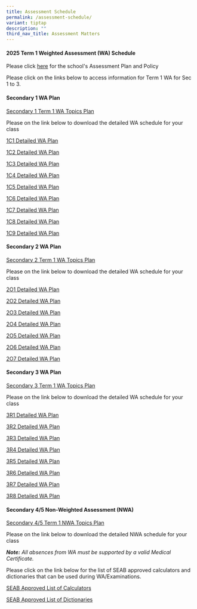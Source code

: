 ```yaml
---
title: Assessment Schedule
permalink: /assessment-schedule/
variant: tiptap
description: ""
third_nav_title: Assessment Matters
---
```

<h4>2025 Term 1 Weighted Assessment (WA) Schedule</h4>
<p>Please click <a href="https://www.bartleysec.moe.edu.sg/assessment-plan-and-policy/" rel="noopener nofollow" target="_blank">here</a> for
the school's Assessment Plan and Policy</p>
<p>Please click on the links below to access information for Term 1 WA for
Sec 1 to 3.</p>
<h4>Secondary 1 WA Plan</h4>
<p><a href="/files/Sec_1_2025_Term_1_WA_Topic_Plan.pdf" rel="noopener noreferrer nofollow" target="_blank">Secondary 1 Term 1 WA Topics Plan</a>
</p>
<p>Please on the link below to download the detailed WA schedule for your
class</p>
<p><a href="/files/1C1_Term_1_WA_Detailed_Schedule_2025.pdf" rel="noopener nofollow" target="_blank">1C1 Detailed WA Plan</a>
</p>
<p><a href="/files/1C2_Term_1_WA_Detailed_Schedule_2025.pdf" rel="noopener nofollow" target="_blank">1C2 Detailed WA Plan</a>
</p>
<p><a href="/files/1C3_Term_1_WA_Detailed_Schedule_2025.pdf" rel="noopener nofollow" target="_blank">1C3 Detailed WA Plan</a>
</p>
<p><a href="/files/1C4_Term_1_WA_Detailed_Schedule_2025.pdf" rel="noopener nofollow" target="_blank">1C4 Detailed WA Plan</a>
</p>
<p><a href="/files/1C5_Term_1_WA_Detailed_Schedule_2025.pdf" rel="noopener nofollow" target="_blank">1C5 Detailed WA Plan</a>
</p>
<p><a href="/files/1C6_Term_1_WA_Detailed_Schedule_2025.pdf" rel="noopener nofollow" target="_blank">1C6 Detailed WA Plan</a>
</p>
<p><a href="/files/1C7_Term_1_WA_Detailed_Schedule_2025.pdf" rel="noopener nofollow" target="_blank">1C7 Detailed WA Plan</a>
</p>
<p><a href="/files/1C8_Term_1_WA_Detailed_Schedule_2025.pdf" rel="noopener nofollow" target="_blank">1C8 Detailed WA Plan</a>
</p>
<p><a href="/files/1C9_Term_1_WA_Detailed_Schedule_2025.pdf" rel="noopener nofollow" target="_blank">1C9 Detailed WA Plan</a>
</p>
<h4>Secondary 2 WA Plan</h4>
<p><a href="/files/Sec_2_2025_Term_1_WA_Topic_Plan.pdf" rel="noopener nofollow" target="_blank">Secondary 2 Term 1 WA Topics Plan</a>
</p>
<p>Please on the link below to download the detailed WA schedule for your
class</p>
<p><a href="/files/2O1_Term_1_WA_Detailed_Schedule_2025.pdf" rel="noopener nofollow" target="_blank">2O1 Detailed WA Plan</a>
</p>
<p><a href="/files/2O2_Term_1_WA_Detailed_Schedule_2025.pdf" rel="noopener nofollow" target="_blank">2O2 Detailed WA Plan</a>
</p>
<p><a href="/files/2O3_Term_1_WA_Detailed_Schedule_2025.pdf" rel="noopener nofollow" target="_blank">2O3 Detailed WA Plan</a>
</p>
<p><a href="/files/2O4_Term_1_WA_Detailed_Schedule_2025.pdf" rel="noopener nofollow" target="_blank">2O4 Detailed WA Plan</a>
</p>
<p><a href="/files/2O5_Term_1_WA_Detailed_Schedule_2025.pdf" rel="noopener nofollow" target="_blank">2O5 Detailed WA Plan</a>
</p>
<p><a href="/files/2O6_Term_1_WA_Detailed_Schedule_2025.pdf" rel="noopener nofollow" target="_blank">2O6 Detailed WA Plan</a>
</p>
<p><a href="/files/2O7_Term_1_WA_Detailed_Schedule_2025.pdf" rel="noopener nofollow" target="_blank">2O7 Detailed WA Plan</a>
</p>
<h4>Secondary 3 WA Plan</h4>
<p><a href="/files/Sec_3_2025_Term_1_WA_Topic_Plan.pdf" rel="noopener nofollow" target="_blank">Secondary 3 Term 1 WA Topics Plan</a>
</p>
<p>Please on the link below to download the detailed WA schedule for your
class</p>
<p><a href="/files/3R4__Term_1_WA_Detailed_Schedule_2025.pdf" rel="noopener nofollow" target="_blank">3R1 Detailed WA Plan</a>
</p>
<p><a href="/files/3R2__Term_1_WA_Detailed_Schedule_2025.pdf" rel="noopener nofollow" target="_blank">3R2 Detailed WA Plan</a>
</p>
<p><a href="/files/3R3__Term_1_WA_Detailed_Schedule_2025.pdf" rel="noopener nofollow" target="_blank">3R3 Detailed WA Plan</a>
</p>
<p><a href="/files/3R4__Term_1_WA_Detailed_Schedule_2025.pdf" rel="noopener nofollow" target="_blank">3R4 Detailed WA Plan</a>
</p>
<p><a href="/files/3R5__Term_1_WA_Detailed_Schedule_2025.pdf" rel="noopener nofollow" target="_blank">3R5 Detailed WA Plan</a>
</p>
<p><a href="/files/3R6__Term_1_WA_Detailed_Schedule_2025.pdf" rel="noopener nofollow" target="_blank">3R6 Detailed WA Plan</a>
</p>
<p><a href="/files/3R7__Term_1_WA_Detailed_Schedule_2025.pdf" rel="noopener nofollow" target="_blank">3R7 Detailed WA Plan</a>
</p>
<p><a href="/files/3R8__Term_1_WA_Detailed_Schedule_2025.pdf" rel="noopener nofollow" target="_blank">3R8 Detailed WA Plan</a>
</p>
<h4>Secondary 4/5 Non-Weighted Assessment (NWA) </h4>
<p><a href="/files/Sec_4_5_2025_Term_1_NWA_Topic_Plan__updated_20_Jan.pdf" rel="noopener nofollow" target="_blank">Secondary 4/5 Term 1 NWA Topics Plan</a>
</p>
<p>Please on the link below to download the detailed NWA schedule for your
class</p>
<p></p>
<p><strong><em>Note:</em></strong><em> All absences from WA must be supported by a valid Medical Certificate.</em>
</p>
<p>Please click on the link below for the list of SEAB approved calculators
and dictionaries that can be used during WA/Examinations.</p>
<p><a href="https://file.go.gov.sg/seab-approvedcalculators.pdf" rel="noopener nofollow" target="_blank">SEAB Approved List of Calculators</a>
</p>
<p><a href="https://file.go.gov.sg/seab-approveddictionaries.pdf" rel="noopener nofollow" target="_blank">SEAB Approved List of Dictionaries</a>
</p>
<p></p>
<p></p>
<p></p>